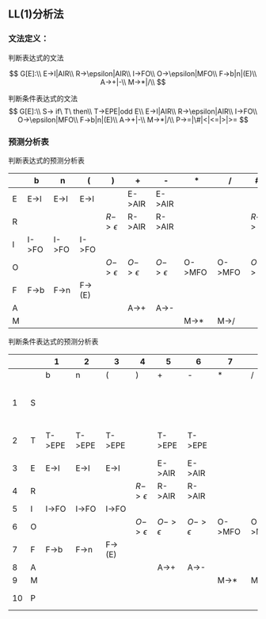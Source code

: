 ## LL(1)分析法

### 文法定义：

判断表达式的文法

$$
G[E]:\\
E->I|AIR\\
R->\epsilon|AIR\\
I->FO\\
O->\epsilon|MFO\\
F->b|n|(E)\\
A->+|-\\
M->*|/\\
$$

判断条件表达式的文法
$$
G[E]:\\
S-> if\ T\ then\\
T->EPE|odd E\\
E->I|AIR\\
R->\epsilon|AIR\\
I->FO\\
O->\epsilon|MFO\\
F->b|n|(E)\\
A->+|-\\
M->*|/\\
P->=|\#|<|<=|>|>=
$$


### 预测分析表

判断表达式的预测分析表

|   | b     | n     | (      | )               | +               | -               | *      | /      | #               |
| - | ----- | ----- | ------ | --------------- | --------------- | --------------- | ------ | ------ | --------------- |
| E | E->I  | E->I  | E->I   |                 | E->AIR          | E->AIR          |        |        |                 |
| R |       |       |        | $R->\epsilon$ | R->AIR          | R->AIR          |        |        | $R->\epsilon$ |
| I | I->FO | I->FO | I->FO  |                 |                 |                 |        |        |                 |
| O |       |       |        | $O->\epsilon$ | $O->\epsilon$ | $O->\epsilon$ | O->MFO | O->MFO | $O->\epsilon$ |
| F | F->b  | F->n  | F->(E) |                 |                 |                 |        |        |                 |
| A |       |       |        |                 | A->+            | A->-            |        |        |                 |
| M |       |       |        |                 |                 |                 | M->*   | M->/   |                 |

判断条件表达式的预测分析表

|      |      | 1      | 2      | 3      | 4             | 5             | 6             | 7      | 8      | 9             | 10            | 11            | 12            | 13            | 14            | 15       | 16            | 17            | 18   |
| ---- | ---- | ------ | ------ | ------ | ------------- | ------------- | ------------- | ------ | ------ | ------------- | ------------- | ------------- | ------------- | ------------- | ------------- | -------- | ------------- | ------------- | ---- |
|      |      | b      | n      | (      | )             | +             | -             | *      | /      | =             | !=            | <             | <=            | >             | >=            | odd      | if            | then          | #    |
| 1    | S    |        |        |        |               |               |               |        |        |               |               |               |               |               |               |          | S->if  T then |               |      |
| 2    | T    | T->EPE | T->EPE | T->EPE |               | T->EPE        | T->EPE        |        |        |               |               |               |               |               |               | T->odd E |               |               |      |
| 3    | E    | E->I   | E->I   | E->I   |               | E->AIR        | E->AIR        |        |        |               |               |               |               |               |               |          |               |               |      |
| 4    | R    |        |        |        | $R->\epsilon$ | R->AIR        | R->AIR        |        |        | $R->\epsilon$ | $R->\epsilon$ | $R->\epsilon$ | $R->\epsilon$ | $R->\epsilon$ | $R->\epsilon$ |          |               | $R->\epsilon$ |      |
| 5    | I    | I->FO  | I->FO  | I->FO  |               |               |               |        |        |               |               |               |               |               |               |          |               |               |      |
| 6    | O    |        |        |        | $O->\epsilon$ | $O->\epsilon$ | $O->\epsilon$ | O->MFO | O->MFO | $O->\epsilon$ | $O->\epsilon$ | $O->\epsilon$ | $O->\epsilon$ | $O->\epsilon$ | $O->\epsilon$ |          |               | $O->\epsilon$ |      |
| 7    | F    | F->b   | F->n   | F->(E) |               |               |               |        |        |               |               |               |               |               |               |          |               |               |      |
| 8    | A    |        |        |        |               | A->+          | A->-          |        |        |               |               |               |               |               |               |          |               |               |      |
| 9    | M    |        |        |        |               |               |               | M->*   | M->/   |               |               |               |               |               |               |          |               |               |      |
| 10   | P    |        |        |        |               |               |               |        |        | P->=          | P->!=         | P-><          | P-><=         | P-> >         | P-> >=        |          |               |               |      |

